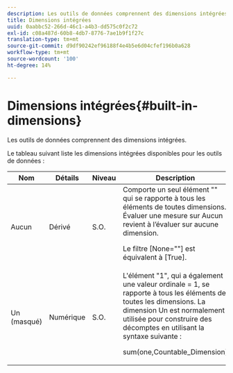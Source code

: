 ```yaml
---
description: Les outils de données comprennent des dimensions intégrées.
title: Dimensions intégrées
uuid: 0aabbc52-266d-46c1-a4b3-dd575c0f2c72
exl-id: c08a487d-60b8-4db7-8776-7ae1b9f1f27c
translation-type: tm+mt
source-git-commit: d9df90242ef96188f4e4b5e6d04cfef196b0a628
workflow-type: tm+mt
source-wordcount: '100'
ht-degree: 14%

---
```


# Dimensions intégrées{#built-in-dimensions}

Les outils de données comprennent des dimensions intégrées.

Le tableau suivant liste les dimensions intégrées disponibles pour les outils de données :

<table id="table_40796088B3484F98889859C59D525AD7"> 
 <thead> 
  <tr> 
   <th colname="col1" class="entry"> Nom </th> 
   <th colname="col2" class="entry"> Détails </th> 
   <th colname="col3" class="entry"> Niveau </th> 
   <th colname="col4" class="entry"> Description </th> 
  </tr> 
 </thead>
 <tbody> 
  <tr> 
   <td colname="col1"> Aucun </td> 
   <td colname="col2"> Dérivé </td> 
   <td colname="col3"> S.O. </td> 
   <td colname="col4">Comporte un seul élément "" qui se rapporte à tous les éléments de toutes dimensions. Évaluer une mesure sur Aucun revient à l’évaluer sur aucune dimension. <p>Le filtre <span class="filepath"> [None=""]</span> est équivalent à <span class="filepath"> [True]</span>. </p></td> 
  </tr> 
  <tr> 
   <td colname="col1"> Un (masqué) </td> 
   <td colname="col2"> Numérique </td> 
   <td colname="col3"> S.O. </td> 
   <td colname="col4">L'élément "1", qui a également une valeur ordinale <span class="filepath"> = 1</span>, se rapporte à tous les éléments de toutes les dimensions. La dimension Un est normalement utilisée pour construire des décomptes en utilisant la syntaxe suivante : <p><span class="filepath"> sum(one,Countable_Dimension)</span></p></td> 
  </tr> 
 </tbody> 
</table>
